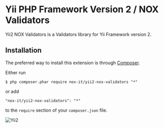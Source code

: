 Yii PHP Framework Version 2 / NOX Validators
============================================

Yii2 NOX Validators is a Validators library for Yii Framework version 2.

## Installation

The preferred way to install this extension is through [Composer](http://getcomposer.org/download/).

Either run

```
$ php composer.phar require nox-it/yii2-nox-validators "*"
```

or add

```
"nox-it/yii2-nox-validators": "*"
```

to the ```require``` section of your `composer.json` file.

![Yii2](https://img.shields.io/badge/Powered_by-Yii_Framework-green.svg?style=flat)
